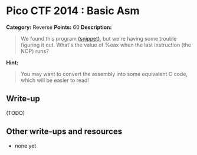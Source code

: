 # Pico CTF 2014 : Basic Asm

**Category:** Reverse
**Points:** 60
**Description:**

>We found this program [(snippet)](snippet.txt), but we're having some trouble figuring it out. What's the value of %eax when the last instruction (the NOP) runs?

**Hint:**
>You may want to convert the assembly into some equivalent C code, which will be easier to read!

## Write-up

(TODO)

## Other write-ups and resources

* none yet
